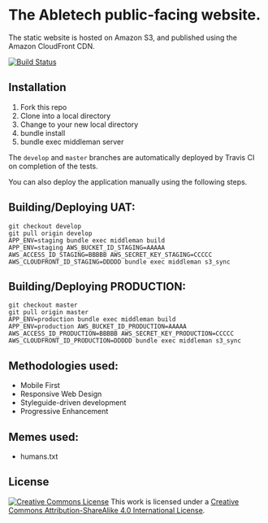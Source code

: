 The Abletech public-facing website.
===================================

The static website is hosted on Amazon S3, and published using the Amazon CloudFront CDN.

[![Build Status](https://travis-ci.org/AbleTech/abletech.nz.svg?branch=develop)](https://travis-ci.org/AbleTech/abletech.nz)

## Installation
1. Fork this repo
2. Clone into a local directory
3. Change to your new local directory
4. bundle install
5. bundle exec middleman server

The `develop` and `master` branches are automatically deployed by Travis CI on completion of the tests.

You can also deploy the application manually using the following steps.

## Building/Deploying UAT:

    git checkout develop
    git pull origin develop
    APP_ENV=staging bundle exec middleman build
    APP_ENV=staging AWS_BUCKET_ID_STAGING=AAAAA AWS_ACCESS_ID_STAGING=BBBBB AWS_SECRET_KEY_STAGING=CCCCC AWS_CLOUDFRONT_ID_STAGING=DDDDD bundle exec middleman s3_sync

## Building/Deploying PRODUCTION:

    git checkout master
    git pull origin master
    APP_ENV=production bundle exec middleman build
    APP_ENV=production AWS_BUCKET_ID_PRODUCTION=AAAAA AWS_ACCESS_ID_PRODUCTION=BBBBB AWS_SECRET_KEY_PRODUCTION=CCCCC AWS_CLOUDFRONT_ID_PRODUCTION=DDDDD bundle exec middleman s3_sync

## Methodologies used:

* Mobile First
* Responsive Web Design
* Styleguide-driven development
* Progressive Enhancement

## Memes used:

* humans.txt

## License

[![Creative Commons License][image-1]][1]
This work is licensed under a [Creative Commons Attribution-ShareAlike 4.0 International License][1].

[1]:   https://creativecommons.org/licenses/by-sa/4.0/

[image-1]: https://i.creativecommons.org/l/by-sa/4.0/88x31.png
